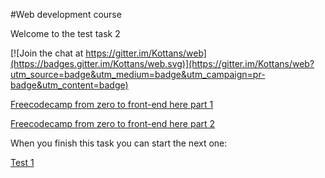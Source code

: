 #Web development course

Welcome to the test task 2


[![Join the chat at https://gitter.im/Kottans/web](https://badges.gitter.im/Kottans/web.svg)](https://gitter.im/Kottans/web?utm_source=badge&utm_medium=badge&utm_campaign=pr-badge&utm_content=badge)


[Freecodecamp from zero to front-end here part 1](https://medium.freecodecamp.com/from-zero-to-front-end-hero-part-1-7d4f7f0bff02#.p2dm4ggy5)

[Freecodecamp from zero to front-end here part 2](https://medium.freecodecamp.com/from-zero-to-front-end-hero-part-2-adfa4824da9b#.3k5j0sy84)




When you finish this task you can start the next one:

[Test 1](https://github.com/Kottans/web/blob/master/README01.md)
